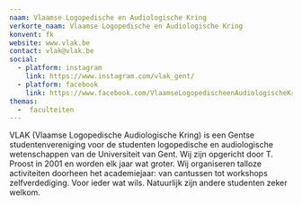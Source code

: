```yaml
---
naam: Vlaamse Logopedische en Audiologische Kring
verkorte_naam: Vlaamse Logopedische en Audiologische Kring
konvent: fk
website: www.vlak.be
contact: vlak@vlak.be
social:
  - platform: instagram
    link: https://www.instagram.com/vlak_gent/
  - platform: facebook
    link: https://www.facebook.com/VlaamseLogopedischeenAudiologischeKring/
themas:
  -  faculteiten
---
```

VLAK (Vlaamse Logopedische Audiologische Kring) is een Gentse studentenvereniging voor de studenten logopedische en audiologische wetenschappen van de Universiteit van Gent.
Wij zijn opgericht door T. Proost in 2001 en worden elk jaar wat groter.
Wij organiseren talloze activiteiten doorheen het academiejaar: van cantussen tot workshops zelfverdediging. Voor ieder wat wils. Natuurlijk zijn andere studenten zeker welkom.
